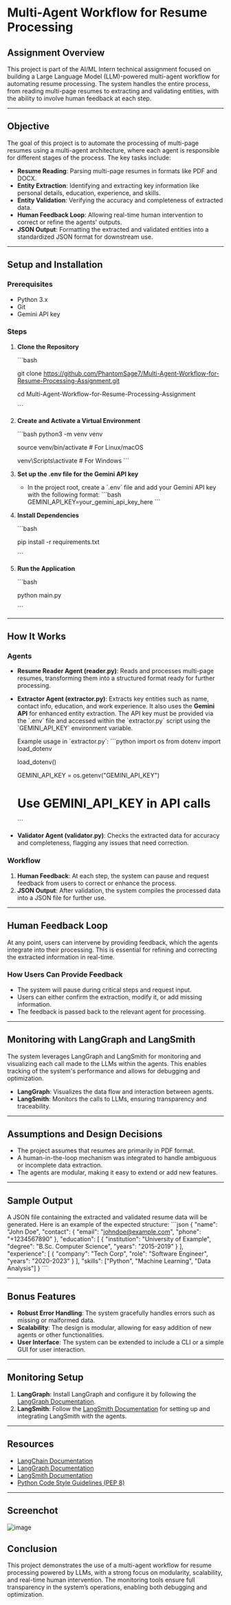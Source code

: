 
# Multi-Agent Workflow for Resume Processing

## Assignment Overview
This project is part of the AI/ML Intern technical assignment focused on building a Large Language Model (LLM)-powered multi-agent workflow for automating resume processing. The system handles the entire process, from reading multi-page resumes to extracting and validating entities, with the ability to involve human feedback at each step.

---

## Objective
The goal of this project is to automate the processing of multi-page resumes using a multi-agent architecture, where each agent is responsible for different stages of the process. The key tasks include:

- **Resume Reading**: Parsing multi-page resumes in formats like PDF and DOCX.
- **Entity Extraction**: Identifying and extracting key information like personal details, education, experience, and skills.
- **Entity Validation**: Verifying the accuracy and completeness of extracted data.
- **Human Feedback Loop**: Allowing real-time human intervention to correct or refine the agents' outputs.
- **JSON Output**: Formatting the extracted and validated entities into a standardized JSON format for downstream use.

---



## Setup and Installation

### Prerequisites
- Python 3.x
- Git
- Gemini API key

### Steps

1. **Clone the Repository**

   \`\`\`bash

   git clone https://github.com/PhantomSage7/Multi-Agent-Workflow-for-Resume-Processing-Assignment.git

   cd Multi-Agent-Workflow-for-Resume-Processing-Assignment

   \`\`\`

3. **Create and Activate a Virtual Environment**

   \`\`\`bash
   python3 -m venv venv

   source venv/bin/activate   # For Linux/macOS

   venv\Scripts\activate    # For Windows
   \`\`\`

5. **Set up the .env file for the Gemini API key**

   - In the project root, create a \`.env\` file and add your Gemini API key with the following format:
     \`\`\`bash
     GEMINI_API_KEY=your_gemini_api_key_here
     \`\`\`

7. **Install Dependencies**

   \`\`\`bash

   pip install -r requirements.txt

   \`\`\`

9. **Run the Application**

   \`\`\`bash

   python main.py

   \`\`\`

---

## How It Works

### Agents
- **Resume Reader Agent (reader.py)**: Reads and processes multi-page resumes, transforming them into a structured format ready for further processing.
- **Extractor Agent (extractor.py)**: Extracts key entities such as name, contact info, education, and work experience. It also uses the **Gemini API** for enhanced entity extraction. The API key must be provided via the \`.env\` file and accessed within the \`extractor.py\` script using the \`GEMINI_API_KEY\` environment variable.
  
  Example usage in \`extractor.py\`:
  \`\`\`python
  import os
  from dotenv import load_dotenv

  load_dotenv()

  GEMINI_API_KEY = os.getenv("GEMINI_API_KEY")
  # Use GEMINI_API_KEY in API calls
  \`\`\`

- **Validator Agent (validator.py)**: Checks the extracted data for accuracy and completeness, flagging any issues that need correction.

### Workflow
1. **Human Feedback**: At each step, the system can pause and request feedback from users to correct or enhance the process.
2. **JSON Output**: After validation, the system compiles the processed data into a JSON file for further use.

---

## Human Feedback Loop
At any point, users can intervene by providing feedback, which the agents integrate into their processing. This is essential for refining and correcting the extracted information in real-time.

### How Users Can Provide Feedback
- The system will pause during critical steps and request input.
- Users can either confirm the extraction, modify it, or add missing information.
- The feedback is passed back to the relevant agent for processing.

---

## Monitoring with LangGraph and LangSmith
The system leverages LangGraph and LangSmith for monitoring and visualizing each call made to the LLMs within the agents. This enables tracking of the system's performance and allows for debugging and optimization.

- **LangGraph**: Visualizes the data flow and interaction between agents.
- **LangSmith**: Monitors the calls to LLMs, ensuring transparency and traceability.

---

## Assumptions and Design Decisions
- The project assumes that resumes are primarily in PDF format.
- A human-in-the-loop mechanism was integrated to handle ambiguous or incomplete data extraction.
- The agents are modular, making it easy to extend or add new features.

---

## Sample Output
A JSON file containing the extracted and validated resume data will be generated. Here is an example of the expected structure:
\`\`\`json
{
  "name": "John Doe",
  "contact": {
    "email": "johndoe@example.com",
    "phone": "+1234567890"
  },
  "education": [
    {
      "institution": "University of Example",
      "degree": "B.Sc. Computer Science",
      "years": "2015-2019"
    }
  ],
  "experience": [
    {
      "company": "Tech Corp",
      "role": "Software Engineer",
      "years": "2020-2023"
    }
  ],
  "skills": ["Python", "Machine Learning", "Data Analysis"]
}
\`\`\`

---

## Bonus Features
- **Robust Error Handling**: The system gracefully handles errors such as missing or malformed data.
- **Scalability**: The design is modular, allowing for easy addition of new agents or other functionalities.
- **User Interface**: The system can be extended to include a CLI or a simple GUI for user interaction.

---


## Monitoring Setup

1. **LangGraph**: Install LangGraph and configure it by following the [LangGraph Documentation](https://www.langchain.com/langgraph).
2. **LangSmith**: Follow the [LangSmith Documentation](https://www.langchain.com/langsmith) for setting up and integrating LangSmith with the agents.

---

## Resources
- [LangChain Documentation](https://python.langchain.com/docs/introduction/)
- [LangGraph Documentation](https://www.langchain.com/langgraph)
- [LangSmith Documentation](https://www.langchain.com/langsmith)
- [Python Code Style Guidelines (PEP 8)](https://pep8.org/)

---
## Screenchot
![image](https://github.com/user-attachments/assets/f923df58-2c61-4918-a2cf-d58bb2e98d19)

## Conclusion
This project demonstrates the use of a multi-agent workflow for resume processing powered by LLMs, with a strong focus on modularity, scalability, and real-time human intervention. The monitoring tools ensure full transparency in the system’s operations, enabling both debugging and optimization.
